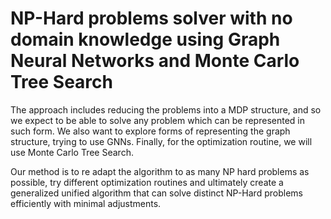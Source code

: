 # NP-Hard problems solver with no domain knowledge using Graph Neural Networks and Monte Carlo Tree Search

The approach includes reducing the problems into a MDP structure, and so we expect to be able to solve any problem which can be represented in such form. We also want to explore forms of representing the graph structure, trying to use GNNs. Finally, for the optimization routine, we will use Monte Carlo Tree Search.

Our method is to re adapt the algorithm to as many NP hard problems as possible, try different optimization routines and ultimately create a generalized unified algorithm that can solve distinct NP-Hard problems efficiently with minimal adjustments.
